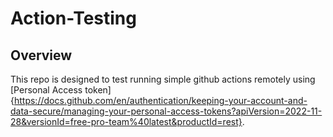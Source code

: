 # Action-Testing

## Overview

This repo is designed to test running simple github actions remotely using [Personal Access token]{https://docs.github.com/en/authentication/keeping-your-account-and-data-secure/managing-your-personal-access-tokens?apiVersion=2022-11-28&versionId=free-pro-team%40latest&productId=rest}.
